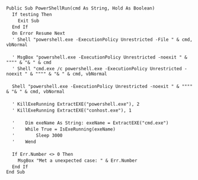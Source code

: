 &nbsp;  &nbsp;  &nbsp;  &nbsp;  
`Public Sub PowerShellRun(cmd As String, Hold As Boolean)`  
&nbsp;&nbsp;&nbsp;&nbsp;`If testing Then`  
&nbsp;&nbsp;&nbsp;&nbsp;&nbsp;&nbsp;&nbsp;&nbsp;`Exit Sub`  
&nbsp;&nbsp;&nbsp;&nbsp;`End If`  
&nbsp;&nbsp;&nbsp;&nbsp;`On Error Resume Next`  
&nbsp;&nbsp;&nbsp;&nbsp;`' Shell "powershell.exe -ExecutionPolicy Unrestricted -File " & cmd, vbNormal`  
&nbsp;  &nbsp;  &nbsp;  &nbsp;  
&nbsp;&nbsp;&nbsp;&nbsp;`' MsgBox "powershell.exe -ExecutionPolicy Unrestricted -noexit " & """" & "& " & cmd`  
&nbsp;&nbsp;&nbsp;&nbsp;`' Shell "cmd.exe /c powershell.exe -ExecutionPolicy Unrestricted -noexit " & """" & "& " & cmd, vbNormal`  
&nbsp;  &nbsp;  &nbsp;  &nbsp;  
&nbsp;&nbsp;&nbsp;&nbsp;`Shell "powershell.exe -ExecutionPolicy Unrestricted -noexit " & """" & "& " & cmd, vbNormal`  
&nbsp;  &nbsp;  &nbsp;  &nbsp;  
&nbsp;&nbsp;&nbsp;&nbsp;`' KillExeRunning ExtractEXE("powershell.exe"), 2`  
&nbsp;&nbsp;&nbsp;&nbsp;`' KillExeRunning ExtractEXE("conhost.exe"), 1`  
&nbsp;  &nbsp;  &nbsp;  &nbsp;  
&nbsp;&nbsp;&nbsp;&nbsp;`'    Dim exeName As String: exeName = ExtractEXE("cmd.exe")`  
&nbsp;&nbsp;&nbsp;&nbsp;`'    While True = IsExeRunning(exeName)`  
&nbsp;&nbsp;&nbsp;&nbsp;`'        Sleep 3000`  
&nbsp;&nbsp;&nbsp;&nbsp;`'    Wend`  
&nbsp;  &nbsp;  &nbsp;  &nbsp;  
&nbsp;&nbsp;&nbsp;&nbsp;`If Err.Number <> 0 Then`  
&nbsp;&nbsp;&nbsp;&nbsp;&nbsp;&nbsp;&nbsp;&nbsp;`MsgBox "Met a unexpected case: " & Err.Number`  
&nbsp;&nbsp;&nbsp;&nbsp;`End If`  
`End Sub`  

